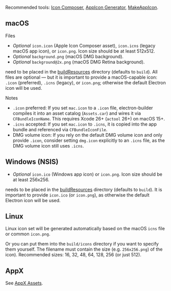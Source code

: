Recommended tools: [Icon Composer](https://developer.apple.com/icon-composer/), [AppIcon Generator](http://www.tweaknow.com/appicongenerator.php), [MakeAppIcon](https://makeappicon.com/).

## macOS

Files

* *Optional* `icon.icon` (Apple Icon Composer asset), `icon.icns` (legacy macOS app icon), or `icon.png`. Icon size should be at least 512x512.
* *Optional* `background.png` (macOS DMG background).
* *Optional* `background@2x.png` (macOS DMG Retina background).

need to be placed in the [buildResources](./contents.md#extraresources) directory (defaults to `build`). All files are optional — but it is important to provide a macOS-capable icon: `.icon` (preferred), `.icns` (legacy), or `icon.png`; otherwise the default Electron icon will be used.

Notes

- `.icon` preferred: If you set `mac.icon` to a `.icon` file, electron-builder compiles it into an asset catalog (`Assets.car`) and wires it via `CFBundleIconName`. This requires Xcode 26+ (`actool` 26+) on macOS 15+.
- `.icns` accepted: If you set `mac.icon` to `.icns`, it is copied into the app bundle and referenced via `CFBundleIconFile`.
- DMG volume icon: If you rely on the default DMG volume icon and only provide `.icon`, consider setting `dmg.icon` explicitly to an `.icns` file, as the DMG volume icon still uses `.icns`.

## Windows (NSIS)

* *Optional* `icon.ico` (Windows app icon) or `icon.png`. Icon size should be at least 256x256.

needs to be placed in the [buildResources](./contents.md#extraresources) directory (defaults to `build`). It is important to provide `icon.ico` (or `icon.png`), as otherwise the default Electron icon will be used.

## Linux

Linux icon set will be generated automatically based on the macOS `icns` file or common `icon.png`.

Or you can put them into the `build/icons` directory if you want to specify them yourself.
The filename must contain the size (e.g. `256x256.png`) of the icon). Recommended sizes: 16, 32, 48, 64, 128, 256 (or just 512).

## AppX

See [AppX Assets](./appx.md#appx-assets).
